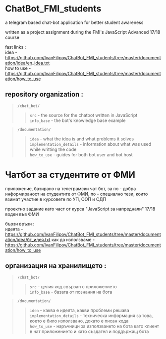 # ChatBot_FMI_students

a telegram based chat-bot application for better student awareness

written as a project assignment during the FMI's JavaScript Advanced 17/18 course

fast links :<br/>
  idea - https://github.com/IvanFilipov/ChatBot_FMI_students/tree/master/documentation/idea/en_idea.txt<br/>
  how to use - https://github.com/IvanFilipov/ChatBot_FMI_students/tree/master/documentation/how_to_use<br/>

## repository organization : 

   > `/chat_bot/`<br/>
   >> `src` - the source for the chatbot written in JavaScript<br/>
   >> `info_base` - the bot's knowledge base example<br/>
                  
   > `/documentation/`<br />
   >> `idea` - what the idea is and what problems it solves<br />
   >> `implementation_details` - information about what was used while writting the code<br />
   >> `how_to_use` - guides for both bot user and bot host<br />
                      

# Чатбот за студентите от ФМИ

приложение, базирано на телеграмски чат бот, за по - добра информираност на студентите от ФМИ,
по - специално тези, които взимат участие в курсовете по УП, ООП и СДП

проектно задание като част от курса "JavaScript за напреднали" 17/18 воден във ФМИ

бързи връзи :<br/>
  идеята - https://github.com/IvanFilipov/ChatBot_FMI_students/tree/master/documentation/idea/бг_идея.txt
  как да използваме - https://github.com/IvanFilipov/ChatBot_FMI_students/tree/master/documentation/how_to_use

## организация на хранилището : 

   > `/chat_bot/`<br />
   >> `src` - целия код свързан с приложението<br />
   >> `info_base` - базата от познания на бота<br />
                  
   > `/documentation/` 
   >> `idea` - каква е идеята, какви проблеми решава<br />
   >> `implementation_details` - техническа информация за това, което е било използвано, докато е писан кода<br />
   >> `how_to_use` - наръчници за използването на бота като клиент в чат приложението и като създател и поддържащ бота<br />
